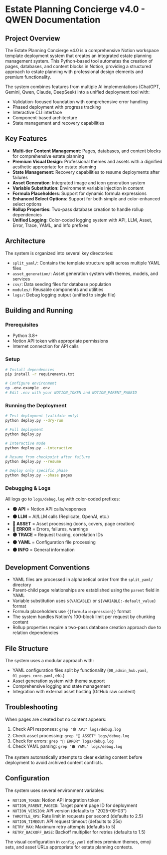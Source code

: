 # Estate Planning Concierge v4.0 - QWEN Documentation

## Project Overview

The Estate Planning Concierge v4.0 is a comprehensive Notion workspace template deployment system that creates an integrated estate planning management system. This Python-based tool automates the creation of pages, databases, and content blocks in Notion, providing a structured approach to estate planning with professional design elements and premium functionality.

The system combines features from multiple AI implementations (ChatGPT, Gemini, Qwen, Claude, DeepSeek) into a unified deployment tool with:
- Validation-focused foundation with comprehensive error handling
- Phased deployment with progress tracking
- Interactive CLI interface
- Component-based architecture
- State management and recovery capabilities

## Key Features

- **Multi-tier Content Management**: Pages, databases, and content blocks for comprehensive estate planning
- **Premium Visual Design**: Professional themes and assets with a dignified aesthetic appropriate for estate planning
- **State Management**: Recovery capabilities to resume deployments after failures
- **Asset Generation**: Integrated image and icon generation system
- **Variable Substitution**: Environment variable injection in content
- **Formula Placeholders**: Support for dynamic formula expressions
- **Enhanced Select Options**: Support for both simple and color-enhanced select options
- **Rollup Properties**: Two-pass database creation to handle rollup dependencies
- **Unified Logging**: Color-coded logging system with API, LLM, Asset, Error, Trace, YAML, and Info prefixes

## Architecture

The system is organized into several key directories:

- `split_yaml/`: Contains the template structure split across multiple YAML files
- `asset_generation/`: Asset generation system with themes, models, and services
- `csv/`: Data seeding files for database population
- `modules/`: Reusable components and utilities
- `logs/`: Debug logging output (unified to single file)

## Building and Running

### Prerequisites
- Python 3.8+
- Notion API token with appropriate permissions
- Internet connection for API calls

### Setup
```bash
# Install dependencies
pip install -r requirements.txt

# Configure environment
cp .env.example .env
# Edit .env with your NOTION_TOKEN and NOTION_PARENT_PAGEID
```

### Running the Deployment
```bash
# Test deployment (validate only)
python deploy.py --dry-run

# Full deployment
python deploy.py

# Interactive mode
python deploy.py --interactive

# Resume from checkpoint after failure
python deploy.py --resume

# Deploy only specific phase
python deploy.py --phase pages
```

### Debugging & Logs
All logs go to `logs/debug.log` with color-coded prefixes:
- **🟢 API** = Notion API calls/responses
- **🟤 LLM** = AI/LLM calls (Replicate, OpenAI, etc.)
- **🔵 ASSET** = Asset processing (icons, covers, page creation)
- **🔴 ERROR** = Errors, failures, warnings
- **🟣 TRACE** = Request tracing, correlation IDs
- **🟠 YAML** = Configuration file processing
- **⚫ INFO** = General information

## Development Conventions

- YAML files are processed in alphabetical order from the `split_yaml/` directory
- Parent-child page relationships are established using the `parent` field in YAML
- Variable substitution uses `${VARIABLE}` or `${VARIABLE:-default_value}` format
- Formula placeholders use `{{formula:expression}}` format
- The system handles Notion's 100-block limit per request by chunking content
- Rollup properties require a two-pass database creation approach due to relation dependencies

## File Structure

The system uses a modular approach with:
- YAML configuration files split by functionality (`00_admin_hub.yaml`, `01_pages_core.yaml`, etc.)
- Asset generation system with theme support
- Comprehensive logging and state management
- Integration with external asset hosting (GitHub raw content)

## Troubleshooting

When pages are created but no content appears:
1. Check API responses: `grep "🟢 API" logs/debug.log`
2. Check asset processing: `grep "🔵 ASSET" logs/debug.log`
3. Check for errors: `grep "🔴 ERROR" logs/debug.log`
4. Check YAML parsing: `grep "🟠 YAML" logs/debug.log`

The system automatically attempts to clear existing content before deployment to avoid archived content conflicts.

## Configuration

The system uses several environment variables:
- `NOTION_TOKEN`: Notion API integration token
- `NOTION_PARENT_PAGEID`: Target parent page ID for deployment
- `NOTION_VERSION`: API version (defaults to "2025-09-03")
- `THROTTLE_RPS`: Rate limit in requests per second (defaults to 2.5)
- `NOTION_TIMEOUT`: API request timeout (defaults to 25s)
- `RETRY_MAX`: Maximum retry attempts (defaults to 5)
- `RETRY_BACKOFF_BASE`: Backoff multiplier for retries (defaults to 1.5)

The visual configuration in `config.yaml` defines premium themes, emoji sets, and asset URLs appropriate for estate planning contexts.